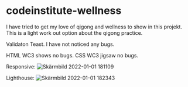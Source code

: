 # codeinstitute-wellness
I have tried to get my love of qigong and wellness to show in this projekt.
This is a light work out option about the qigong practice.

Validaton Teast.
I have not noticed any bugs.







HTML
WC3 shows no bugs.
CSS
WC3 jigsaw no bugs.

Responsive:
![Skärmbild 2022-01-01 181109](https://user-images.githubusercontent.com/49871548/147856070-5f7d8924-652f-4736-8a2f-6bd5c3b71060.png)

Lighthouse:
![Skärmbild 2022-01-01 182343](https://user-images.githubusercontent.com/49871548/147856318-610b617b-589b-42ea-8384-f9873ca8ee6b.png)
